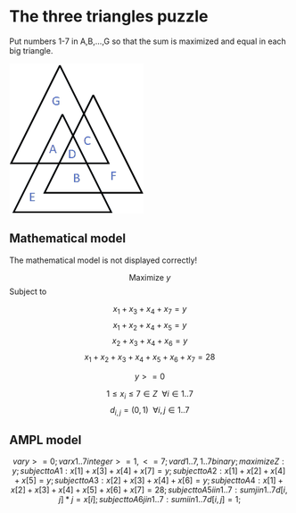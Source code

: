 # The three triangles puzzle
 Put numbers 1-7 in A,B,...,G so that the sum is maximized and equal in each big triangle.

![alt text](https://github.com/kjudom/Math_Puzzles/blob/main/Three_Triangles/3tri.png)



## Mathematical model
The mathematical model is not displayed correctly!

$$\mbox{Maximize  } y$$
Subject to

$$x_1 + x_3 + x_4 + x_7 = y$$
$$x_1 + x_2 + x_4 + x_5 = y$$
$$x_2 + x_3 + x_4 + x_6 = y$$
$$x_1 + x_2 + x_3 + x_4 + x_5 + x_6 + x_7 = 28$$


$$ y >= 0$$

$$1 \le x_i \le 7 \in Z \ \ \forall i \in 1..7$$
$$d_{i,j} = (0,1) \ \ \forall i,j \in 1..7$$


## AMPL model
```math
var y >= 0;
var x{1..7} integer >= 1, <= 7;
var d{1..7,1..7} binary;

maximize Z: y;
subject to A1: x[1] + x[3] + x[4] + x[7] = y;
subject to A2: x[1] + x[2] + x[4] + x[5] = y;
subject to A3: x[2] + x[3] + x[4] + x[6] = y;
subject to A4: x[1] + x[2] + x[3] + x[4] + x[5] + x[6] + x[7] = 28;
subject to A5 {i in 1..7}: sum{j in 1..7} d[i,j] * j = x[i]; 
subject to A6 {j in 1..7}: sum{i in 1..7} d[i,j] = 1; 
```